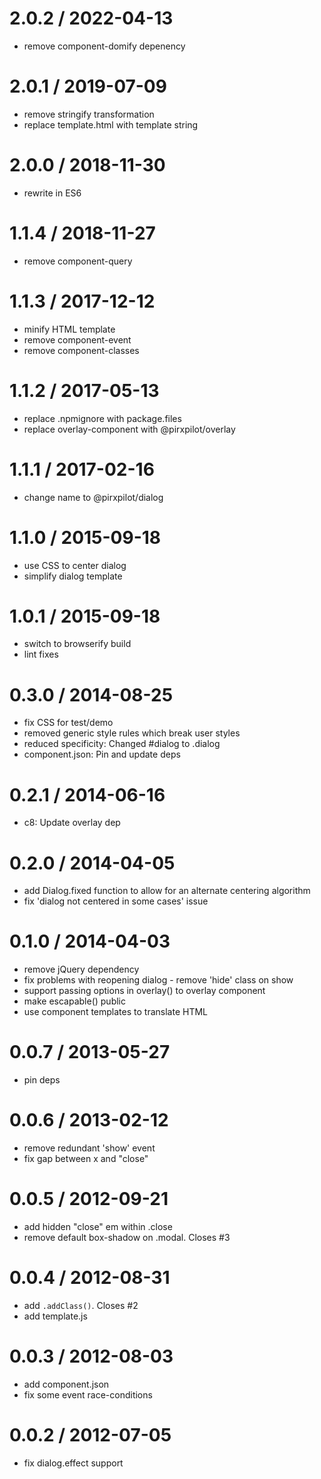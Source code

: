 
2.0.2 / 2022-04-13
==================

 * remove component-domify depenency

2.0.1 / 2019-07-09
==================

 * remove stringify transformation
 * replace template.html with template string

2.0.0 / 2018-11-30
==================

 * rewrite in ES6

1.1.4 / 2018-11-27
==================

 * remove component-query

1.1.3 / 2017-12-12
==================

 * minify HTML template
 * remove component-event
 * remove component-classes

1.1.2 / 2017-05-13
==================

 * replace .npmignore with package.files
 * replace overlay-component with @pirxpilot/overlay

1.1.1 / 2017-02-16
==================

 * change name to @pirxpilot/dialog

1.1.0 / 2015-09-18
==================

 * use CSS to center dialog
 * simplify dialog template

1.0.1 / 2015-09-18
==================

 * switch to browserify build
 * lint fixes

0.3.0 / 2014-08-25
==================

 * fix CSS for test/demo
 * removed generic style rules which break user styles
 * reduced specificity: Changed #dialog to .dialog
 * component.json: Pin and update deps

0.2.1 / 2014-06-16
==================

 * c8: Update overlay dep

0.2.0 / 2014-04-05
==================

 * add Dialog.fixed function to allow for an alternate centering algorithm
 * fix 'dialog not centered in some cases' issue

0.1.0 / 2014-04-03
==================

 * remove jQuery dependency
 * fix problems with reopening dialog - remove 'hide' class on show
 * support passing options in overlay() to overlay component
 * make escapable() public
 * use component templates to translate HTML

0.0.7 / 2013-05-27 
==================

 * pin deps

0.0.6 / 2013-02-12 
==================

  * remove redundant 'show' event
  * fix gap between x and "close"

0.0.5 / 2012-09-21 
==================

  * add hidden "close" em within .close
  * remove default box-shadow on .modal. Closes #3

0.0.4 / 2012-08-31 
==================

  * add `.addClass()`. Closes #2
  * add template.js

0.0.3 / 2012-08-03 
==================

  * add component.json
  * fix some event race-conditions

0.0.2 / 2012-07-05 
==================

  * fix dialog.effect support
